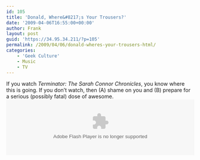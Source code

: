 ```yaml
---
id: 105
title: 'Donald, Where&#8217;s Your Trousers?'
date: '2009-04-06T16:55:00+00:00'
author: Frank
layout: post
guid: 'https://34.95.34.211/?p=105'
permalink: /2009/04/06/donald-wheres-your-trousers-html/
categories:
    - 'Geek Culture'
    - Music
    - TV
---
```


<div src="v5">If you watch <span style="font-style: italic;">Terminator: The Sarah Connor Chronicles</span>, you know where this is going. If you don’t watch, then (A) shame on you and (B) prepare for a serious (possibly fatal) dose of awesome. <object classid="clsid:D27CDB6E-AE6D-11cf-96B8-444553540000" codebase="http://fpdownload.macromedia.com/get/flashplayer/current/swflash.cab" height="150" id="BlipEmbedPlayer" width="100%"><param name="movie" value="http://blip.fm/_/swf/BlipEmbedPlayer.swf"></param><param name="quality" value="high"></param><param name="allowScriptAccess" value="always"></param><param name="wmode" value="transparent"></param><param name="FlashVars" value="blipId=6508886"></param><embed align="middle" allowscriptaccess="always" flashvars="blipId=6508886" height="150" loop="false" name="BlipEmbedPlayer" play="true" pluginspage="http://www.adobe.com/go/getflashplayer" quality="high" src="http://blip.fm/_/swf/BlipEmbedPlayer.swf" type="application/x-shockwave-flash" width="100%" wmode="transparent"></embed></object>

</div>